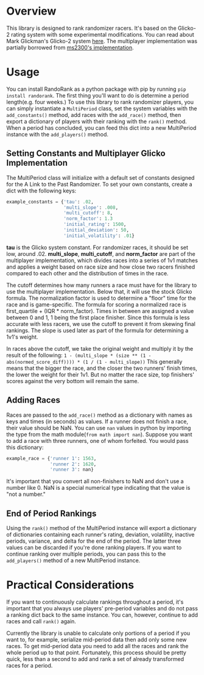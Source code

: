 # Overview

This library is designed to rank randomizer racers. It's based on the Glicko-2
rating system with some experimental modifications. You can read about Mark
Glickman's Glicko-2 system [here](http://www.glicko.net/glicko/glicko2.pdf).
The multiplayer implementation was partially borrowed from [ms2300's implementation](https://github.com/ms2300/multiplayer-glicko2).

# Usage

You can install RandoRank as a python package with pip by running
`pip install randorank`. The first thing you'll want to do is determine a
period length(e.g. four weeks.) To use this library to rank randomizer players,
you can simply instantiate a `MultiPeriod` class, set the system variables with
the `add_constants()` method, add races with the `add_race()` method, then
export a dictionary of players with their ranking with the `rank()` method.
When a period has concluded, you can feed this dict into a new MultiPeriod
instance with the `add_players()` method.

## Setting Constants and Multiplayer Glicko Implementation

The MultiPeriod class will initialize with a default set of constants
designed for the A Link to the Past Randomizer. To set your own constants,
create a dict with the following keys:

```python
example_constants = {'tau': .02,
                     'multi_slope': .008,
                     'multi_cutoff': 8,
                     'norm_factor': 1.3
                     'initial_rating': 1500,
                     'initial_deviation': 50,
                     'initial_volatility': .01}
```
**tau** is the Glicko system constant. For randomizer races, it should be set
low, around .02. **multi\_slope**, **multi\_cutoff**, and **norm\_factor** are
part of the multiplayer implementation, which divides races into a series of
1v1 matches and applies a weight based on race size and how close two racers
finished compared to each other and the distribution of times in the race.

The cutoff determines how many runners a race must have for the library
to use the multiplayer implementation. Below that, it will use the stock
Glicko formula. The normalization factor is used to determine a "floor" time
for the race and is game-specific. The formula for scoring a normalized race
is first\_quartile + (IQR * norm\_factor). Times in between are assigned a
value between 0 and 1, 1 being the first place finisher. Since this formula is less
accurate with less racers, we use the cutoff to prevent it from skewing final
rankings. The slope is used later as part of the formula for determining a
1v1's weight.

In races above the cutoff, we take the original weight and multiply it by
the result of the following: 
`1 - (multi_slope * (size ** (1 - abs(normed_score_diff)))) * (1 / (1 - multi_slope))`
This generally means that the bigger the race, and the closer the two runners'
finish times, the lower the weight for their 1v1. But no matter the race size,
top finishers' scores against the very bottom will remain the same.

## Adding Races

Races are passed to the `add_race()` method as a dictionary with names as keys
and times (in seconds) as values. If a runner does not finish a race, their
value should be NaN. You can use `nan` values in python by importing the type
from the math module(`from math import nan`). Suppose you want to add a race
with three runners, one of whom forfeited. You would pass this dictionary:

```python
example_race = {'runner 1': 1563,
                'runner 2': 1620,
                'runner 3': nan}
```
It's important that you convert all non-finishers to NaN and don't use a number
like 0. NaN is a special numerical type indicating that the value is "not a
number."

## End of Period Rankings

Using the `rank()` method of the MultiPeriod instance will export a dictionary
of dictionaries containing each runner's rating, deviation, volatility, inactive periods,
variance, and delta for the end of the period. The latter three values can be
discarded if you're done ranking players. If you want to continue ranking over
multiple periods, you can pass this to the `add_players()` method of a new
MultiPeriod instance.

# Practical Considerations

If you want to continuously calculate rankings throughout a period, it's
important that you always use players' pre-period variables and do not pass
a ranking dict back to the same instance. You can, however, continue to add
races and call `rank()` again.

Currently the library is unable to calculate only portions of a period if
you want to, for example, serialize mid-period data then add only some new
races. To get mid-period data you need to add all the races and rank the whole
period up to that point. Fortunately, this process should be pretty quick, less
than a second to add and rank a set of already transformed races for a period.
